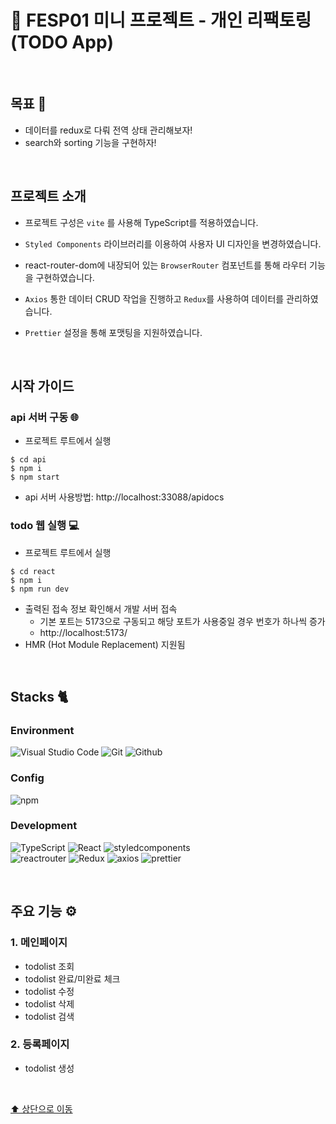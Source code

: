 # 🦁 FESP01 미니 프로젝트 - 개인 리팩토링 (TODO App)

<br>

## 목표 🎯

- 데이터를 redux로 다뤄 전역 상태 관리해보자!
- search와 sorting 기능을 구현하자!

<br>

## 프로젝트 소개

- 프로젝트 구성은 `vite` 를 사용해 TypeScript를 적용하였습니다.

- `Styled Components` 라이브러리를 이용하여 사용자 UI 디자인을 변경하였습니다.

- react-router-dom에 내장되어 있는 `BrowserRouter` 컴포넌트를 통해 라우터 기능을 구현하였습니다.

- `Axios` 통한 데이터 CRUD 작업을 진행하고 `Redux`를 사용하여 데이터를 관리하였습니다.

- `Prettier` 설정을 통해 포맷팅을 지원하였습니다.

<br>

## 시작 가이드

### api 서버 구동 🌐

- 프로젝트 루트에서 실행

```
$ cd api
$ npm i
$ npm start
```

- api 서버 사용방법: http://localhost:33088/apidocs

### todo 웹 실행 💻

- 프로젝트 루트에서 실행

```
$ cd react
$ npm i
$ npm run dev
```

- 출력된 접속 정보 확인해서 개발 서버 접속
  - 기본 포트는 5173으로 구동되고 해당 포트가 사용중일 경우 번호가 하나씩 증가
  - http://localhost:5173/
- HMR (Hot Module Replacement) 지원됨

<br>

## Stacks 🐈

### Environment

![Visual Studio Code](https://img.shields.io/badge/Visual%20Studio%20Code-007ACC?style=for-the-badge&logo=Visual%20Studio%20Code&logoColor=white)
![Git](https://img.shields.io/badge/Git-F05032?style=for-the-badge&logo=Git&logoColor=white)
![Github](https://img.shields.io/badge/GitHub-181717?style=for-the-badge&logo=GitHub&logoColor=white)

### Config

![npm](https://img.shields.io/badge/npm-CB3837?style=for-the-badge&logo=npm&logoColor=white)

### Development

![TypeScript](https://img.shields.io/badge/TypeScript-3178C6?style=for-the-badge&logo=TypeScript&logoColor=white)
![React](https://img.shields.io/badge/React-61DAFB?style=for-the-badge&logo=react&logoColor=white)
![styledcomponents](https://img.shields.io/badge/styledcomponents-DB7093?style=for-the-badge&logo=styledcomponents&logoColor=white) <br>
![reactrouter](https://img.shields.io/badge/reactrouter-CA4245?style=for-the-badge&logo=reactrouter&logoColor=white)
![Redux](https://img.shields.io/badge/Redux-764ABC?style=for-the-badge&logo=Redux&logoColor=white)
![axios](https://img.shields.io/badge/axios-5A29E4?style=for-the-badge&logo=axios&logoColor=white)
![prettier](https://img.shields.io/badge/prettier-F7B93E?style=for-the-badge&logo=prettier&logoColor=white)

<br>

## 주요 기능 ⚙️

### 1. 메인페이지

- todolist 조회
- todolist 완료/미완료 체크
- todolist 수정
- todolist 삭제
- todolist 검색

### 2. 등록페이지

- todolist 생성

<br>

[⬆️ 상단으로 이동](#🦁-fesp01-미니-프로젝트---개인-리팩토링-todo-app)
